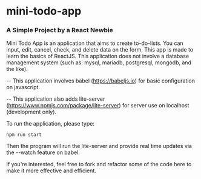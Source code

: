 # mini-todo-app
### A Simple Project by a React Newbie


Mini Todo App is an application that aims to create to-do-lists. You can input, edit, cancel, check, and delete data on the form.
This app is made to learn the basics of ReactJS. This application does not involve a database management system (such as: mysql, mariadb, postgresql, mongodb, and the like).


-- This application involves babel (https://babeljs.io) for basic configuration on javascript. 

-- This application also adds lite-server (https://www.npmjs.com/package/lite-server) for server use on localhost (development only).


To run the application, please type:

`npm run start`

Then the program will run the lite-server and provide real time updates via the --watch feature on babel.


If you're interested, feel free to fork and refactor some of the code here to make it more effective and efficient.
